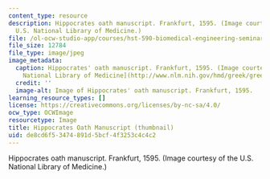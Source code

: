```yaml
---
content_type: resource
description: Hippocrates oath manuscript. Frankfurt, 1595. (Image courtesy of the
  U.S. National Library of Medicine.)
file: /ol-ocw-studio-app/courses/hst-590-biomedical-engineering-seminar-series-topics-in-medical-ethics-and-responsible-conduct-in-research-fall-2005-spring-2006/de8cd6f53474891d5bcf4f3253c4c4c2_hst-590f05s06-th.jpg
file_size: 12784
file_type: image/jpeg
image_metadata:
  caption: Hippocrates' oath manuscript. Frankfurt, 1595. (Image courtesy of the [U.S.
    National Library of Medicine](http://www.nlm.nih.gov/hmd/greek/greek_oath.html).)
  credit: ''
  image-alt: Image of Hippocrates' oath manuscript. Frankfurt, 1595.
learning_resource_types: []
license: https://creativecommons.org/licenses/by-nc-sa/4.0/
ocw_type: OCWImage
resourcetype: Image
title: Hippocrates Oath Manuscript (thumbnail)
uid: de8cd6f5-3474-891d-5bcf-4f3253c4c4c2
---
```

Hippocrates oath manuscript. Frankfurt, 1595. (Image courtesy of the U.S. National Library of Medicine.)